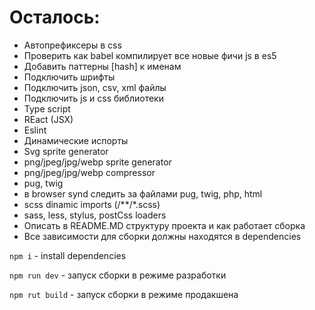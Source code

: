 # Осталось:

* Автопрефиксеры в css
* Проверить как babel компилирует все новые фичи js в es5 
* Добавить паттерны [hash] к именам
* Подключить шрифты
* Подключить json, csv, xml файлы
* Подключить js и css библиотеки
* Type script
* REact (JSX)
* Eslint
* Динамические испорты
* Svg sprite generator
* png/jpeg/jpg/webp sprite generator
* png/jpeg/jpg/webp compressor
* pug, twig
* в browser synd следить за файлами pug, twig, php, html
* scss dinamic imports (/**/*.scss)
* sass, less, stylus, postCss loaders
* Описать в README.MD структуру проекта и как работает сборка
* Все зависимости для сборки должны находятся в dependencies

`npm i` - install dependencies

`npm run dev` - запуск сборки в режиме разработки

`npm rut build` - запуск сборки в режиме продакшена